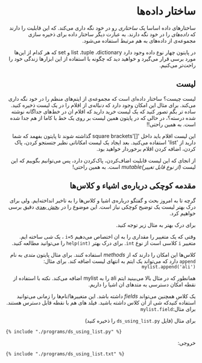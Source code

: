 <div dir=rtl>

# ساختار داده‌ها

ساختارهای داده اساسا یک *ساختاری* رو در خود نگه داری می‌کند. که این قابلیت را دارند که *داده‌های* را در خود نگه دارند. به عبارت دیگر ساختار داده برای ذخیره سازی مجموعه‌ی از داده‌های به هم مرتبط استفاده می‌‌شود.

در پایتون چهار نوع داده وجود دارد list ،tuple ،dictionary و  set که هر کدام از این‌ها مورد برسی قرار می‌گیرد و خواهید دید که چگونه با استفاده از این ابزارها زندگی خود را راحت‌تر می‌کنیم. 

## لیست 

لیست چیست؟ ساختار داده‌ای است که مجموعه‌ی از ایتم‌های منظم را در خود نگه داری می‌کند. برای مثال این امکان وجود دارد که *دنباله‌ی* از اقلام را در یک لیست ذخیره کنید.
ساده تر بگم تصور کنید که یک لیست خرید دارید که اقلام ان در خط‌های جداگانه نوشته شده درسته؟، در حالی که در پایتون همین لیست بر روی یک خط با کاما از هم جدا شده است. به همین راحتی!!

این لیست اقلام باید داخل  '[]'square brackets گذاشته شوند تا پایتون بفهمد که شما دارید از 'list' استفاده می‌کنید.
بعد ایجاد یک لیست امکاناتی نظیر جتستجو کردن، پاک کردن، اضافه کردن اقلام برخوردار خواهید بود.

از انجای که این لیست قابلیت اضاف‌کردن، پاک‌کردن دارد، پس می‌توانیم بگوییم که این لیست *(از نوع قابل تغییر)mutable* است. به همین راحتی!

## مقدمه‌ کوچکی درباره‌ی اشیاء و کلاس‌ها

گرچه تا به امروز بحث و گفتگو درباره‌ی اشیا و کلاس‌ها را به تاخیر انداخته‌ایم. ولی برای درک بهتر لیست یک توضیح کوچکی نیاز است. این موضوع را در  [بخش بعدی](./oop.md#oop) دقیق برسی خواهیم کرد.

برای درک بهتر به مثال زیر توجه کنید.

وقتی که یک متغییر را مقداری را به ان اختصاص می‌دهیم `i=5` ، یک *شی* ساخته ایم. متغییر `i` کلاسی است از نوع `int`.
برای درک بهتر  `help(int)` را می‌توانید مطالعه کنید.

کلاس‌ها این امکان را دارند که از *methods* استفاده کنند. برای مثال پایتون *متدی* به نام `append` دارد که می‌تواند یک ایتم به انتهای لیست اضافه کند.
برای مثال:  `mylist.append('ali')`

همانطور که در مثال بالا می‌بینید ایتم ali را به mylist اضافه می‌کند. نکته با استفاده از نقطه امکان دسترسی به متد‌های ان اشیا را داریم.

یک کلاس همچنین می‌تواند *fields* داشته باشد. این متغییرها/نام‌ها را زمانی می‌توانید استفاده کنیدکه شی از ان کلاس داشته باشید. فیلد های هم با نقطه قابل دسترس هستند. برای مثال:`mylist.field`




برای مثال (فایل `ds_using_list.py` را ذخیره کنید)

<div dir=ltr>


<pre><code>{% include "./programs/ds_using_list.py" %}</code></pre>

<div dir=rtl>


خروجی:

<div dir=ltr>

<pre><code>{% include "./programs/ds_using_list.txt" %}</code></pre>

<div dir=rtl>






